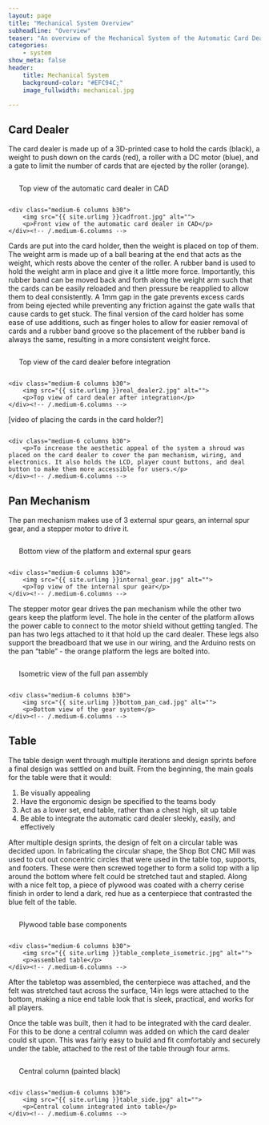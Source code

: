```yaml
---
layout: page
title: "Mechanical System Overview"
subheadline: "Overview"
teaser: "An overview of the Mechanical System of the Automatic Card Dealer. The mechanical structure is composed of three main parts: the card dealer, the pan mechanism that rotates the card dealer, and the table."
categories:
    - system
show_meta: false
header:
    title: Mechanical System
    background-color: "#EFC94C;"
    image_fullwidth: mechanical.jpg

---
```

<!--more-->


## Card Dealer
The card dealer is made up of a 3D-printed case to hold the cards (black), a weight to push down on the cards (red), a roller with a DC motor (blue), and a gate to limit the number of cards that are ejected by the roller (orange). 



<div class="row t60">
    <div class="medium-6 columns b30">
        <img src="{{ site.urlimg }}caddealertop.jpg" alt="">
        <p>Top view of the automatic card dealer in CAD</p>
    </div><!-- /.medium-6.columns -->

    <div class="medium-6 columns b30">
        <img src="{{ site.urlimg }}cadfront.jpg" alt="">
        <p>Front view of the automatic card dealer in CAD</p>
    </div><!-- /.medium-6.columns -->
</div><!-- /.row -->



Cards are put into the card holder, then the weight is placed on top of them. The weight arm is made up of a ball bearing at the end that acts as the weight, which rests above the center of the roller. A rubber band is used to hold the weight arm in place and give it a little more force. Importantly, this rubber band can be moved back and forth along the weight arm such that the cards can be easily reloaded and then pressure be reapplied to allow them to deal consistently. A 1mm gap in the gate prevents excess cards from being ejected while preventing any friction against the gate walls that cause cards to get stuck. The final version of the card holder has some ease of use additions, such as finger holes to allow for easier removal of cards and a rubber band groove so the placement of the rubber band is always the same, resulting in a more consistent weight force.


<div class="row t60">
    <div class="medium-6 columns b30">
        <img src="{{ site.urlimg }}real_dealer1.jpg" alt="">
        <p>Top view of the card dealer before integration
</p>
    </div><!-- /.medium-6.columns -->

    <div class="medium-6 columns b30">
        <img src="{{ site.urlimg }}real_dealer2.jpg" alt="">
        <p>Top view of card dealer after integration</p>
    </div><!-- /.medium-6.columns -->
</div><!-- /.row -->

[video of placing the cards in the card holder?]


<div class="row t60">
    <div class="medium-6 columns b30">
        <img src="{{ site.urlimg }}caddealershroud.jpg" alt="">
    </div><!-- /.medium-6.columns -->

    <div class="medium-6 columns b30">
        <p>To increase the aesthetic appeal of the system a shroud was placed on the card dealer to cover the pan mechanism, wiring, and electronics. It also holds the LCD, player count buttons, and deal button to make them more accessible for users.</p>
    </div><!-- /.medium-6.columns -->
</div><!-- /.row -->




## Pan Mechanism
The pan mechanism makes use of 3 external spur gears, an internal spur gear, and a stepper motor to drive it.

<div class="row t60">
    <div class="medium-6 columns b30">
        <img src="{{ site.urlimg }}bottom_gears.jpg" alt="">
        <p>Bottom view of the platform and external spur gears</p>
    </div><!-- /.medium-6.columns -->

    <div class="medium-6 columns b30">
        <img src="{{ site.urlimg }}internal_gear.jpg" alt="">
        <p>Top view of the internal spur gear</p>
    </div><!-- /.medium-6.columns -->
</div><!-- /.row -->

The stepper motor gear drives the pan mechanism while the other two gears keep the platform level. The hole in the center of the platform allows the power cable to connect to the motor shield without getting tangled. The pan has two legs attached to it that hold up the card dealer. These legs also support the breadboard that we use in our wiring, and the Arduino rests on the pan “table” - the orange platform the legs are bolted into.

<div class="row t60">
    <div class="medium-6 columns b30">
        <img src="{{ site.urlimg }}isometric_pan_cad.jpg" alt="">
        <p>Isometric view of the full pan assembly  </p>
    </div><!-- /.medium-6.columns -->

    <div class="medium-6 columns b30">
        <img src="{{ site.urlimg }}bottom_pan_cad.jpg" alt="">
        <p>Bottom view of the gear system</p>
    </div><!-- /.medium-6.columns -->
</div><!-- /.row -->


## Table

The table design went through multiple iterations and design sprints before a final design was settled on and built. From the beginning, the main goals for the table were that it would:
1. Be visually appealing
2. Have the ergonomic design be specified to the teams body
3. Act as a lower set, end table, rather than a chest high, sit up table
4. Be able to integrate the automatic card dealer sleekly, easily, and effectively

After multiple design sprints, the design of felt on a circular table was decided upon. In fabricating the circular shape, the Shop Bot CNC Mill was used to cut out concentric circles that were used in the table top, supports, and footers. These were then screwed together to form a solid top with a lip around the bottom where felt could be stretched taut and stapled. Along with a nice felt top, a piece of plywood was coated with a cherry cerise finish in order to lend a dark, red hue as a centerpiece that contrasted the blue felt of the table.

<div class="row t60">
    <div class="medium-6 columns b30">
        <img src="{{ site.urlimg }}table_parts.jpg" alt="">
        <p>Plywood table base components  </p>
    </div><!-- /.medium-6.columns -->

    <div class="medium-6 columns b30">
        <img src="{{ site.urlimg }}table_complete_isometric.jpg" alt="">
        <p>assembled table</p>
    </div><!-- /.medium-6.columns -->
</div><!-- /.row -->


After the tabletop was assembled, the centerpiece was attached, and the felt was stretched taut across the surface, 14in legs were attached to the bottom, making a nice end table look that is sleek, practical, and works for all players.

Once the table was built, then it had to be integrated with the card dealer. For this to be done a central column was added on which the card dealer could sit upon. This was fairly easy to build and fit comfortably and securely under the table, attached to the rest of the table through four arms.

<div class="row t60">
    <div class="medium-6 columns b30">
        <img src="{{ site.urlimg }}painted_center_support.jpg" alt="">
        <p>Central column (painted black)  </p>
    </div><!-- /.medium-6.columns -->

    <div class="medium-6 columns b30">
        <img src="{{ site.urlimg }}table_side.jpg" alt="">
        <p>Central column integrated into table</p>
    </div><!-- /.medium-6.columns -->
</div><!-- /.row -->